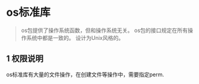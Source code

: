 # os标准库

> os包提供了操作系统函数，但和操作系统无关。
> os包的接口规定在所有操作系统中都是一致的。
> 设计为Unix风格的。

## 1 权限说明
os标准库有大量的文件操作，在创建文件等操作中，需要指定perm.

